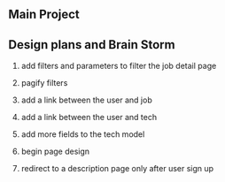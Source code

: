 ## Main Project
## Design plans and Brain Storm
1. add filters and parameters to filter the job detail page
2. pagify filters
3. add a link between the user and job
4. add a link between the user and tech
5. add more fields to the tech model
6. begin page design

10. redirect to a description page only after user sign up